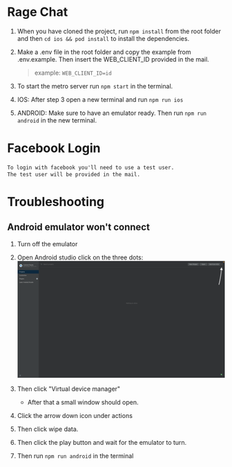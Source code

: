 # Rage Chat

1. When you have cloned the project, run `npm install` from the root folder and then `cd ios && pod install` to install the dependencies.

2. Make a .env file in the root folder and copy the example from .env.example. Then insert the WEB_CLIENT_ID provided in the mail.

   > example: `WEB_CLIENT_ID=id`

3. To start the metro server run `npm start` in the terminal.

4. IOS: After step 3 open a new terminal and run `npm run ios`

5. ANDROID: Make sure to have an emulator ready. Then run `npm run android` in the new terminal.

# Facebook Login
    To login with facebook you'll need to use a test user.
    The test user will be provided in the mail.

# Troubleshooting
## Android emulator won't connect
1. Turn off the emulator

2. Open Android studio click on the three dots:
        ![Example](./assets/androidstudioexample.png)

3. Then click "Virtual device manager"
    - After that a small window should open. 

4. Click the arrow down icon under actions

5. Then click wipe data.

6. Then click the play button and wait for the emulator to turn.

7. Then run `npm run android` in the terminal